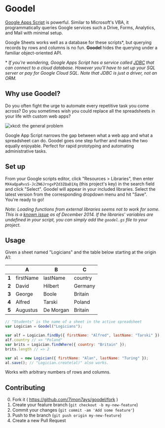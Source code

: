 # Goodel

[Google Apps Script][apps script] is powerful. Similar to Microsoft's VBA, it
programmatically queries Google services such a Drive, Forms, Analytics, and
Mail with minimal setup.

Google Sheets works well as a database for these scripts\*, but querying records
by rows and columns is no fun. **Goodel** hides the querying under a familiar
object-oriented API.

\* *If you're wondering, Google Apps Script has a service called [JDBC][jdbc]
that can connect to a cloud database. However you'll have to set up your SQL
server or pay for Google Cloud SQL. Note that JDBC is just a driver, not an ORM.*

[apps script]: https://developers.google.com/apps-script/
[jdbc]: https://developers.google.com/apps-script/guides/jdbc

## Why use Goodel?

Do you often fight the urge to automate every repetitive task you come across?
Do you sometimes wish you could replace all the spreadsheets in your life with
custom web apps?

![xkcd: the general problem](http://imgs.xkcd.com/comics/the_general_problem.png)

Google App Script narrows the gap between what a web app and what a spreadsheet
can do. Goodel goes one step further and makes the two equally enjoyable.
Perfect for rapid prototyping and automating administrative tasks.

## Set up

From your Google scripts editor, click "Resources > Libraries", then enter
`MX4aQpaRvsS-JcZN6JrngxPZd3ZQaD1Xq` (this project's key) in the search field
and click "Select". Goodel will appear in your included libraries. Select the
latest version from the corresponding dropdown menu and hit "Save". You're
ready to go!

*Note: Loading functions from external libraries seems not to work for some.
This is a [known issue][google library bug discussion] as of December 2014.
If the libraries' variables are undefined in your script, you can simply add the
`goodel.gs` file to your project.*

[google library bug discussion]: https://code.google.com/p/google-apps-script-issues/issues/detail?id=3778

## Usage

Given a sheet named "Logicians" and the table below starting at the origin A1:

|       |     A     |     B    |     C    |
|-------|-----------|----------|----------|
| **1** | firstName | lastName |  country |
| **2** | David     | Hilbert  |  Germany |
| **3** | George    | Boole    |  Britain |
| **4** | Alfred    | Tarski   |  Poland  |
| **5** | Augustus  | De Morgan|  Britain |


```js
// "Students" is the name of a sheet in the active spreadsheet
var Logician = Goodel("Logicians");

var alf = Logician.findBy({ firstName: "Alfred", lastName: "Tarski" });
alf.country // => "Poland"
var brits = Logician.findWhere({ country: "Britain" });
brits.length // => 2

var al = new Logician({ firstName: "Alan", lastName: "Turing" });
al.save(); // "Logician.create(al)" also works.
```

Works with arbitrary numbers of rows and columns.

## Contributing

0. Fork it ( https://github.com/7imon7ays/goodel/fork )
0. Create your feature branch (`git checkout -b my-new-feature`)
0. Commit your changes (`git commit -am 'Add some feature'`)
0. Push to the branch (`git push origin my-new-feature`)
0. Create a new Pull Request

